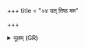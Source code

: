 +++
title = "०४ उत् तिष्ठ मम"

+++
<details><summary>मूलम् (GR)</summary>

उत् तिष्ठ मम वा इदं  
न तवेहापि किं चन ।  
मां चैव पश्यन्न् आयत्य्  
अमुं च दिवि सूर्यम् ॥
</details>